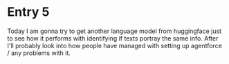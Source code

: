 # Entry 5

Today I am gonna try to get another language model from huggingface just to see how it performs with identifying if texts portray the same info. After I'll probably look into how people have managed with setting up agentforce / any problems with it.
